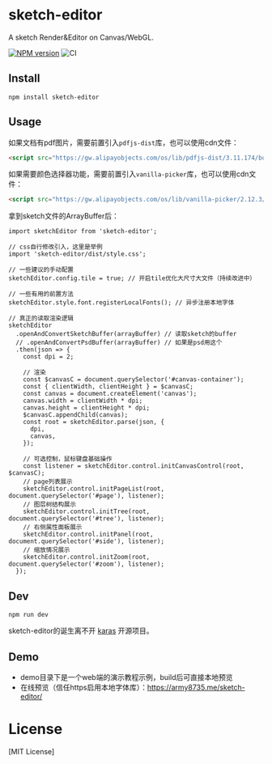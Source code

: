 # sketch-editor
A sketch Render&Editor on Canvas/WebGL.

[![NPM version](https://img.shields.io/npm/v/sketch-editor.svg)](https://npmjs.org/package/sketch-editor)
![CI](https://github.com/army8735/sketch-editor/workflows/CI/badge.svg)

## Install
```shell
npm install sketch-editor
```

## Usage
如果文档有pdf图片，需要前置引入`pdfjs-dist`库，也可以使用cdn文件：
```html
<script src="https://gw.alipayobjects.com/os/lib/pdfjs-dist/3.11.174/build/pdf.min.js"></script>
```
如果需要颜色选择器功能，需要前置引入`vanilla-picker`库，也可以使用cdn文件：
```html
<script src="https://gw.alipayobjects.com/os/lib/vanilla-picker/2.12.3/dist/vanilla-picker.min.js"></script>
```
拿到sketch文件的ArrayBuffer后：
```tsx
import sketchEditor from 'sketch-editor';

// css自行修改引入，这里是举例
import 'sketch-editor/dist/style.css';

// 一些建议的手动配置
sketchEditor.config.tile = true; // 开启tile优化大尺寸大文件（持续改进中）

// 一些有用的前置方法
sketchEditor.style.font.registerLocalFonts(); // 异步注册本地字体

// 真正的读取渲染逻辑
sketchEditor
  .openAndConvertSketchBuffer(arrayBuffer) // 读取sketch的buffer
  // .openAndConvertPsdBuffer(arrayBuffer) // 如果是psd用这个
  .then(json => {
    const dpi = 2;
    
    // 渲染
    const $canvasC = document.querySelector('#canvas-container');
    const { clientWidth, clientHeight } = $canvasC;
    const canvas = document.createElement('canvas');
    canvas.width = clientWidth * dpi;
    canvas.height = clientHeight * dpi;
    $canvasC.appendChild(canvas);
    const root = sketchEditor.parse(json, {
      dpi,
      canvas,
    });
    
    // 可选控制，鼠标键盘基础操作
    const listener = sketchEditor.control.initCanvasControl(root, $canvasC);
    // page列表展示
    sketchEditor.control.initPageList(root, document.querySelector('#page'), listener);
    // 图层树结构展示
    sketchEditor.control.initTree(root, document.querySelector('#tree'), listener);
    // 右侧属性面板展示
    sketchEditor.control.initPanel(root, document.querySelector('#side'), listener);
    // 缩放情况展示
    sketchEditor.control.initZoom(root, document.querySelector('#zoom'), listener);
  });
```

## Dev
```shell
npm run dev
```
sketch-editor的诞生离不开 [karas](https://github.com/karasjs/karas) 开源项目。

## Demo
* demo目录下是一个web端的演示教程示例，build后可直接本地预览
* 在线预览（信任https启用本地字体库）：https://army8735.me/sketch-editor/

# License
[MIT License]
